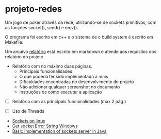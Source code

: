 # projeto-redes
Um jogo de poker através da rede, utilizando-se de sockets primitivos, com as funções socket(), send() e recv().

O programa foi escrito em c++ e o sistema de o build system é escrito em Makefile.

Um arquivo [relatório](relatorio.md) está escrito em markdown e atende aos requisitos dos relatório do projeto.

* Relatório com no máximo duas páginas.
    * Principais funcionalidades
    * O que poderia ter sido implementado a mais
    * Dificuldades encontradas no desenvolvimento do projeto
    * Não adicionar qualquer screenshot no documento
    * Instruções de como executar a aplicação

 - [ ] Relatório com as principais funcionalidades (max 2 pág.)
 - [ ] Uso de Threads


* [Sockets on linux](https://linux.die.net/man/7/socket)
* [Get socket Error String Windows](https://stackoverflow.com/questions/3400922/how-do-i-retrieve-an-error-string-from-wsagetlasterror)
* [Basic implementation of sockets server in Java](https://www.geeksforgeeks.org/multithreaded-servers-in-java/)